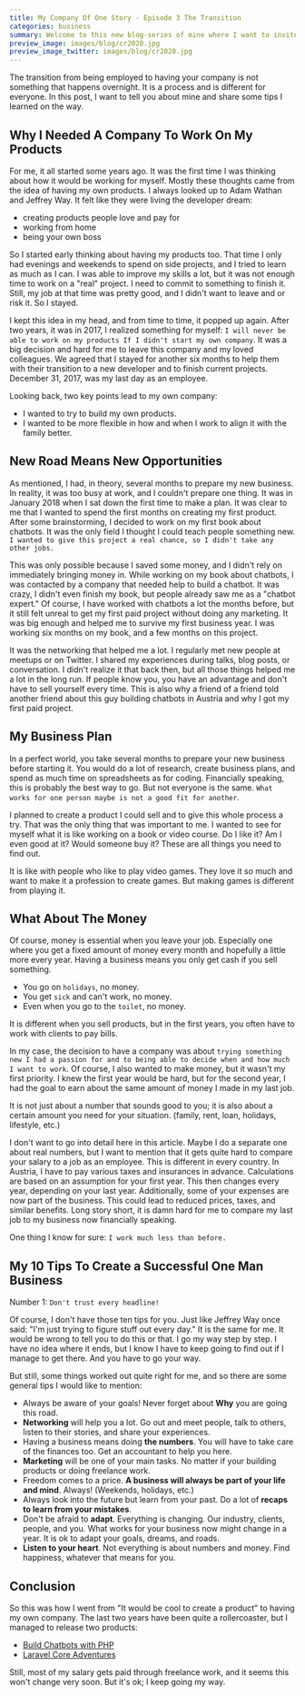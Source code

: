 ```yaml
---
title: My Company Of One Story - Episode 3 The Transition
categories: business
summary: Welcome to this new blog-series of mine where I want to invite you to follow my path as one-man-company. I want to share with you how I survive working on my own, freelancing, building products, and how I try to follow my business dreams. This is episode number three, where I talk about my transition from being employed to become self-employed.
preview_image: images/blog/cr2020.jpg
preview_image_twitter: images/blog/cr2020.jpg
---
```


The transition from being employed to having your company is not something that happens overnight. It is a process and is different for everyone. In this post, I want to tell you about mine and share some tips I learned on the way.

## Why I Needed A Company To Work On My Products

For me, it all started some years ago. It was the first time I was thinking about how it would be working for myself. Mostly these thoughts came from the idea of having my own products. I always looked up to Adam Wathan and Jeffrey Way. It felt like they were living the developer dream:

* creating products people love and pay for
* working from home
* being your own boss

So I started early thinking about having my products too. That time I only had evenings and weekends to spend on side projects, and I tried to learn as much as I can. I was able to improve my skills a lot, but it was not enough time to work on a "real" project. I need to commit to something to finish it. Still, my job at that time was pretty good, and I didn't want to leave and or risk it. So I stayed.

I kept this idea in my head, and from time to time, it popped up again. After two years, it was in 2017, I realized something for myself: `I will never be able to work on my products If I didn't start my own company`. It was a big decision and hard for me to leave this company and my loved colleagues. We agreed that I stayed for another six months to help them with their transition to a new developer and to finish current projects. December 31, 2017, was my last day as an employee.

Looking back, two key points lead to my own company:

* I wanted to try to build my own products.
* I wanted to be more flexible in how and when I work to align it with the family better.

## New Road Means New Opportunities

As mentioned, I had, in theory, several months to prepare my new business. In reality, it was too busy at work, and I couldn't prepare one thing. It was in January 2018 when I sat down the first time to make a plan. It was clear to me that I wanted to spend the first months on creating my first product. After some brainstorming, I decided to work on my first book about chatbots. It was the only field I thought I could teach people something new. `I wanted to give this project a real chance, so I didn't take any other jobs.`

This was only possible because I saved some money, and I didn't rely on immediately bringing money in. While working on my book about chatbots, I was contacted by a company that needed help to build a chatbot. It was crazy, I didn't even finish my book, but people already saw me as a "chatbot expert." Of course, I have worked with chatbots a lot the months before, but it still felt unreal to get my first paid project without doing any marketing. It was big enough and helped me to survive my first business year. I was working six months on my book, and a few months on this project.

It was the networking that helped me a lot. I regularly met new people at meetups or on Twitter. I shared my experiences during talks, blog posts, or conversation. I didn't realize it that back then, but all those things helped me a lot in the long run. If people know you, you have an advantage and don't have to sell yourself every time. This is also why a friend of a friend told another friend about this guy building chatbots in Austria and why I got my first paid project.

## My Business Plan

In a perfect world, you take several months to prepare your new business before starting it. You would do a lot of research, create business plans, and spend as much time on spreadsheets as for coding. Financially speaking, this is probably the best way to go. But not everyone is the same. `What works for one person maybe is not a good fit for another`.

I planned to create a product I could sell and to give this whole process a try. That was the only thing that was important to me. I wanted to see for myself what it is like working on a book or video course. Do I like it? Am I even good at it? Would someone buy it? These are all things you need to find out.

It is like with people who like to play video games. They love it so much and want to make it a profession to create games. But making games is different from playing it.

## What About The Money

Of course, money is essential when you leave your job. Especially one where you get a fixed amount of money every month and hopefully a little more every year. Having a business means you only get cash if you sell something.

* You go on `holidays`, no money.
* You get `sick` and can't work, no money.
* Even when you go to the `toilet`, no money.

It is different when you sell products, but in the first years, you often have to work with clients to pay bills.

In my case, the decision to have a company was about `trying something new I had a passion for and to being able to decide when and how much I want to work`. Of course, I also wanted to make money, but it wasn't my first priority. I knew the first year would be hard, but for the second year, I had the goal to earn about the same amount of money I made in my last job.

It is not just about a number that sounds good to you; it is also about a certain amount you need for your situation. (family, rent, loan, holidays, lifestyle, etc.)

I don't want to go into detail here in this article. Maybe I do a separate one about real numbers, but I want to mention that it gets quite hard to compare your salary to a job as an employee. This is different in every country. In Austria, I have to pay various taxes and insurances in advance. Calculations are based on an assumption for your first year. This then changes every year, depending on your last year.
Additionally, some of your expenses are now part of the business. This could lead to reduced prices, taxes, and similar benefits. Long story short, it is damn hard for me to compare my last job to my business now financially speaking.

One thing I know for sure: `I work much less than before.`


## My 10 Tips To Create a Successful One Man Business

Number 1: `Don't trust every headline!`

Of course, I don't have those ten tips for you. Just like Jeffrey Way once said: "I'm just trying to figure stuff out every day." It is the same for me. It would be wrong to tell you to do this or that. I go my way step by step. I have no idea where it ends, but I know I have to keep going to find out if I manage to get there. And you have to go your way.

But still, some things worked out quite right for me, and so there are some general tips I would like to mention:

* Always be aware of your goals! Never forget about **Why** you are going this road.
* **Networking** will help you a lot. Go out and meet people, talk to others, listen to their stories, and share your experiences.
* Having a business means doing **the numbers**. You will have to take care of the finances too. Get an accountant to help you here.
* **Marketing** will be one of your main tasks. No matter if your building products or doing freelance work.
* Freedom comes to a price. **A business will always be part of your life and mind**. Always! (Weekends, holidays, etc.)
* Always look into the future but learn from your past. Do a lot of **recaps to learn from your mistakes**.
* Don't be afraid to **adapt**. Everything is changing. Our industry, clients, people, and you. What works for your business now might change in a year. It is ok to adapt your goals, dreams, and roads.
* **Listen to your heart**. Not everything is about numbers and money. Find happiness, whatever that means for you.

## Conclusion

So this was how I went from "It would be cool to create a product" to having my own company. The last two years have been quite a rollercoaster, but I managed to release two products:

* [Build Chatbots with PHP](https://christoph-rumpel.com/build-chatbots-with-php)
* [Laravel Core Adventures](https://laravelcoreadventures.com)

Still, most of my salary gets paid through freelance work, and it seems this won't change very soon. But it's ok; I keep going my way.


